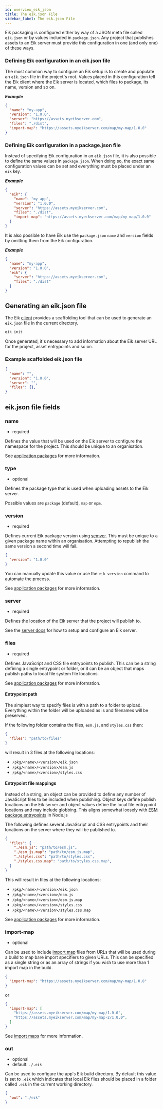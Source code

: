 ```yaml
---
id: overview_eik_json
title: The eik.json File
sidebar_label: The eik.json File
---
```


Eik packaging is configured either by way of a JSON meta file called `eik.json` or by values included in `package.json`. Any project that publishes assets to an Eik server must provide this configuration in one (and only one) of these ways.

### Defining Eik configuration in an eik.json file

The most common way to configure an Eik setup is to create and populate an `eik.json` file in the project's root. Values placed in this configuration tell the Eik client where the Eik server is located, which files to package, its name, version and so on.

__*Example*__

```json
{
  "name": "my-app",
  "version": "1.0.0",
  "server": "https://assets.myeikserver.com",
  "files": "./dist",
  "import-map": "https://assets.myeikserver.com/map/my-map/1.0.0"
}
```

### Defining Eik configuration in a package.json file

Instead of specifying Eik configuration in an `eik.json` file, it is also possible to define the same values in `package.json`. When doing so, the exact same configuration values can be set and everything must be placed under an `eik` key.

__*Example*__

```json
{
  "eik": {
    "name": "my-app",
    "version": "1.0.0",
    "server": "https://assets.myeikserver.com",
    "files": "./dist",
    "import-map": "https://assets.myeikserver.com/map/my-map/1.0.0"
  }
}
```

It is also possible to have Eik use the `package.json` `name` and `version` fields by omitting them from the Eik configuration.

__*Example*__

```json
{
  "name": "my-app",
  "version": "1.0.0",
  "eik": {
    "server": "https://assets.myeikserver.com",
    "files": "./dist"
  }
}
```

## Generating an eik.json file

The Eik [client](client.md) provides a scaffolding tool that can be used to generate an `eik.json` file in the current directory.

```sh
eik init
```

Once generated, it's necessary to add information about the Eik server URL for the project, asset entrypoints and so on.

### Example scaffolded eik.json file

```json
{
  "name": "",
  "version": "1.0.0",
  "server": "",
  "files": {},
}
```

## eik.json file fields

### name  

* required

Defines the value that will be used on the Eik server to configure the namespace for the project. This should be unique to an organisation.

See [application packages](/docs/client_app_packages) for more information.

### type

- optional

Defines the package type that is used when uploading assets to the Eik server.

Possible values are `package` (default), `map` or `npm`.

### version

* required

Defines current Eik package version using [semver](https://semver.org/). This must be unique to a given package name within an organisation. Attempting to republish the same version a second time will fail.

```json
{
  "version": "1.0.0"
}
```

You can manually update this value or use the `eik version` command to automate the process.

See [application packages](/docs/client_app_packages) for more information.

### server

* required

Defines the location of the Eik server that the project will publish to.

See the [server docs](/docs/server) for how to setup and configure an Eik server.

### files

* required

Defines JavaScript and CSS file entrypoints to publish. This can be a string defining a single entrypoint or folder, or it can be an object that maps publish paths to local file system file locations.

See [application packages](/docs/client_app_packages) for more information.

#### Entrypoint path

The simplest way to specify files is with a path to a folder to upload. Everything within the folder will be uploaded as is and filenames will be preserved.

If the following folder contains the files, `esm.js`, and `styles.css` then:

```json
{
  "files": "path/to/files"
}
```

will result in 3 files at the following locations:

* `/pkg/<name>/<version>/eik.json`
* `/pkg/<name>/<version>/esm.js`
* `/pkg/<name>/<version>/styles.css`

#### Entrypoint file mappings

Instead of a string, an object can be provided to define any number of JavaScript files to be included when publishing. Object keys define publish locations on the Eik server and object values define the local file entrypoint locations and may include globbing. This aligns somewhat loosely with [ESM package entrypoints](https://nodejs.org/dist/latest-v14.x/docs/api/esm.html#esm_package_entry_points) in Node.js

The following defines several JavaScript and CSS entrypoints and their locations on the server where they will be published to. 

```json
{
  "files": {
    "./esm.js": "path/to/esm.js",
    "./esm.js.map": "path/to/esm.js.map",
    "./styles.css": "path/to/styles.css",
    "./styles.css.map": "path/to/styles.css.map",
  }
}
```

This will result in files at the following locations:

* `/pkg/<name>/<version>/eik.json`
* `/pkg/<name>/<version>/esm.js`
* `/pkg/<name>/<version>/esm.js.map`
* `/pkg/<name>/<version>/styles.css`
* `/pkg/<name>/<version>/styles.css.map`

See [application packages](/docs/client_app_packages) for more information.

### import-map

* optional

Can be used to include [import map](https://github.com/WICG/import-maps#the-basic-idea) files from URLs that will be used during a build to map bare import specifiers to given URLs. This can be specified as a single string or as an array of strings if you wish to use more than 1 import map in the build.

```json
{
  "import-map": "https://assets.myeikserver.com/map/my-map/1.0.0"
}
```

or

```json
{
  "import-map": [
    "https://assets.myeikserver.com/map/my-map/1.0.0",
    "https://assets.myeikserver.com/map/my-map-2/1.0.0",
  ]
}
```

See [import maps](/docs/client_import_maps) for more information.

### out

* optional
* default: `./.eik`

Can be used to configure the app's Eik build directory. By default this value is set to `.eik` which indicates that local Eik files should be placed in a folder called `.eik` in the current working directory.

```json
{
  "out": "./eik"
}
```
